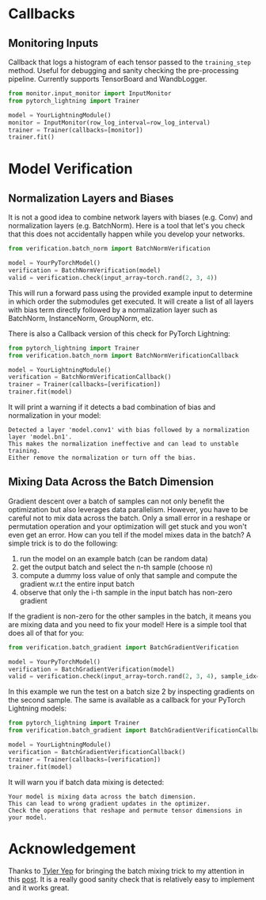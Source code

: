
# Callbacks

## Monitoring Inputs

Callback that logs a histogram of each tensor passed to the `training_step` method. Useful for debugging and sanity checking the pre-processing pipeline.
Currently supports TensorBoard and WandbLogger.

```python 
from monitor.input_monitor import InputMonitor
from pytorch_lightning import Trainer

model = YourLightningModule()
monitor = InputMonitor(row_log_interval=row_log_interval)
trainer = Trainer(callbacks=[monitor])
trainer.fit()
```

# Model Verification

## Normalization Layers and Biases

It is not a good idea to combine network layers with biases (e.g. Conv) and normalization layers (e.g. BatchNorm). 
Here is a tool that let's you check that this does not accidentally happen while you develop your networks.

```python 
from verification.batch_norm import BatchNormVerification

model = YourPyTorchModel()
verification = BatchNormVerification(model)
valid = verification.check(input_array=torch.rand(2, 3, 4))
```

This will run a forward pass using the provided example input to determine in which order the submodules get executed. 
It will create a list of all layers with bias term directly followed by a normalization layer such as BatchNorm, InstanceNorm, GroupNorm, etc.

There is also a Callback version of this check for PyTorch Lightning:

```python 
from pytorch_lightning import Trainer
from verification.batch_norm import BatchNormVerificationCallback

model = YourLightningModule()
verification = BatchNormVerificationCallback()
trainer = Trainer(callbacks=[verification])
trainer.fit(model)
```

It will print a warning if it detects a bad combination of bias and normalization in your model:

```
Detected a layer 'model.conv1' with bias followed by a normalization layer 'model.bn1'.
This makes the normalization ineffective and can lead to unstable training.
Either remove the normalization or turn off the bias.
```

## Mixing Data Across the Batch Dimension

Gradient descent over a batch of samples can not only benefit the optimization but also leverages data parallelism.
However, you have to be careful not to mix data across the batch. 
Only a small error in a reshape or permutation operation and your optimization will get stuck and you won't even get an error. 
How can you tell if the model mixes data in the batch? 
A simple trick is to do the following: 
1. run the model on an example batch (can be random data)
2. get the output batch and select the n-th sample (choose n)
3. compute a dummy loss value of only that sample and compute the gradient w.r.t the entire input batch
4. observe that only the i-th sample in the input batch has non-zero gradient

If the gradient is non-zero for the other samples in the batch, it means you are mixing data and you need to fix your model!
Here is a simple tool that does all of that for you:

```python 
from verification.batch_gradient import BatchGradientVerification

model = YourPyTorchModel()
verification = BatchGradientVerification(model)
valid = verification.check(input_array=torch.rand(2, 3, 4), sample_idx=1)
```

In this example we run the test on a batch size 2 by inspecting gradients on the second sample. 
The same is available as a callback for your PyTorch Lightning models:

```python 
from pytorch_lightning import Trainer
from verification.batch_gradient import BatchGradientVerificationCallback

model = YourLightningModule()
verification = BatchGradientVerificationCallback()
trainer = Trainer(callbacks=[verification])
trainer.fit(model)
```

It will warn you if batch data mixing is detected:

```
Your model is mixing data across the batch dimension.
This can lead to wrong gradient updates in the optimizer.
Check the operations that reshape and permute tensor dimensions in your model.
```

# Acknowledgement

Thanks to [Tyler Yep](https://github.com/TylerYep) for bringing the batch mixing trick to my attention in this [post](https://github.com/PyTorchLightning/pytorch-lightning/issues/1237).
It is a really good sanity check that is relatively easy to implement and it works great. 
